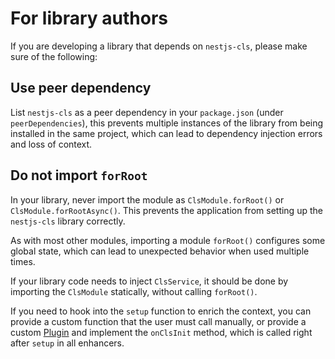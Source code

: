# For library authors

If you are developing a library that depends on `nestjs-cls`, please make sure of the following:

## Use peer dependency

List `nestjs-cls` as a peer dependency in your `package.json` (under `peerDependencies`), this prevents multiple instances of the library from being installed in the same project, which can lead to dependency injection errors and loss of context.

## Do not import `forRoot`

In your library, never import the module as `ClsModule.forRoot()` or `ClsModule.forRootAsync()`. This prevents the application from setting up the `nestjs-cls` library correctly.

As with most other modules, importing a module `forRoot()` configures some global state, which can lead to unexpected behavior when used multiple times.

If your library code needs to inject `ClsService`, it should be done by importing the `ClsModule` statically, without calling `forRoot()`.

If you need to hook into the `setup` function to enrich the context, you can provide a custom function that the user must call manually, or provide a custom [Plugin](../06_plugins/index.md) and implement the `onClsInit` method, which is called right after `setup` in all enhancers.
